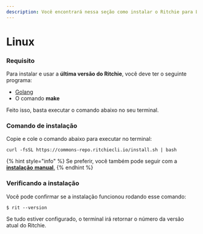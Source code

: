 ```yaml
---
description: Você encontrará nessa seção como instalar o Ritchie para Linux.
---
```


# Linux

### Requisito

Para instalar e usar a **última versão do Ritchie**,  você deve ter o seguinte programa:

* [Golang](https://golang.org/doc/install)
* O comando **make**

Feito isso, basta executar o comando abaixo no seu terminal.

### Comando de instalação

Copie e cole o comando abaixo para executar no terminal: 

```text
curl -fsSL https://commons-repo.ritchiecli.io/install.sh | bash
```

{% hint style="info" %}
Se preferir, você também pode seguir com a [**instalação**](manual-installation.md)[ **manual**.](manual-installation.md)
{% endhint %}

### Verificando a instalação 

Você pode confirmar se a instalação funcionou rodando esse comando: 

```text
$ rit --version
```

Se tudo estiver configurado, o terminal irá retornar o número da versão atual do Ritchie.


